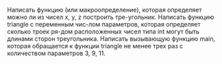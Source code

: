Написать функцию (или макроопределение), которая определяет можно ли из чисел x, y, z построить тре-угольник. Написать функцию triangle с переменным чис-лом параметров, 
которая определяет сколько троек ря-дом расположенных чисел типа int могут быть длинами сторон треугольника. Написать вызывающую функцию main, которая обращается к функции triangle 
не менее трех раз с количеством параметров 3, 9, 11.
